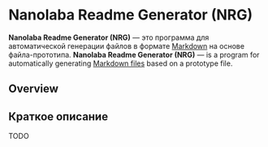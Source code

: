 <!--nrg.languages=en,ru-->
<!--nrg.defaultLanguage=en-->

# Nanolaba Readme Generator (NRG)

**Nanolaba Readme Generator (NRG)** — это программа для автоматической генерации файлов в
формате [Markdown]( https://en.wikipedia.org/wiki/Markdown) на основе файла-прототипа. <!--ru-->
**Nanolaba Readme Generator (NRG)** — is a program for automatically
generating [Markdown files]( https://en.wikipedia.org/wiki/Markdown) based on a prototype file. <!--en-->

## Overview<!--en-->

## Краткое описание<!--ru-->

TODO